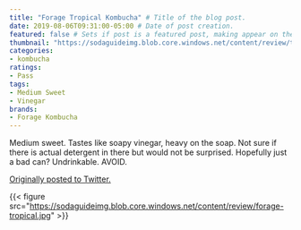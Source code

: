 ```yaml
---
title: "Forage Tropical Kombucha" # Title of the blog post.
date: 2019-08-06T09:31:00-05:00 # Date of post creation.
featured: false # Sets if post is a featured post, making appear on the home page side bar.
thumbnail: "https://sodaguideimg.blob.core.windows.net/content/review/thumbs/forage-tropical.jpg" # Sets thumbnail image appearing inside card on homepage.
categories:
- kombucha
ratings:
- Pass
tags:
- Medium Sweet
- Vinegar
brands:
- Forage Kombucha
---
```


Medium sweet. Tastes like soapy vinegar, heavy on the soap. Not sure if there is actual detergent in there but would not be surprised. Hopefully just a bad can? Undrinkable. AVOID.

[Originally posted to Twitter.](https://twitter.com/Cavorter/status/1158747325529042945)

{{< figure src="https://sodaguideimg.blob.core.windows.net/content/review/forage-tropical.jpg" >}}